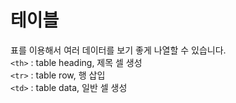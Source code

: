 테이블
======
표를 이용해서 여러 데이터를 보기 좋게 나열할 수 있습니다.   
`<th>` : table heading, 제목 셀 생성   
`<tr>` : table row, 행 삽입   
`<td>` : table data, 일반 셀 생성   

<style>
    table, th, td {border: 1px solid black; border-collapse: collapse;}
</style>
